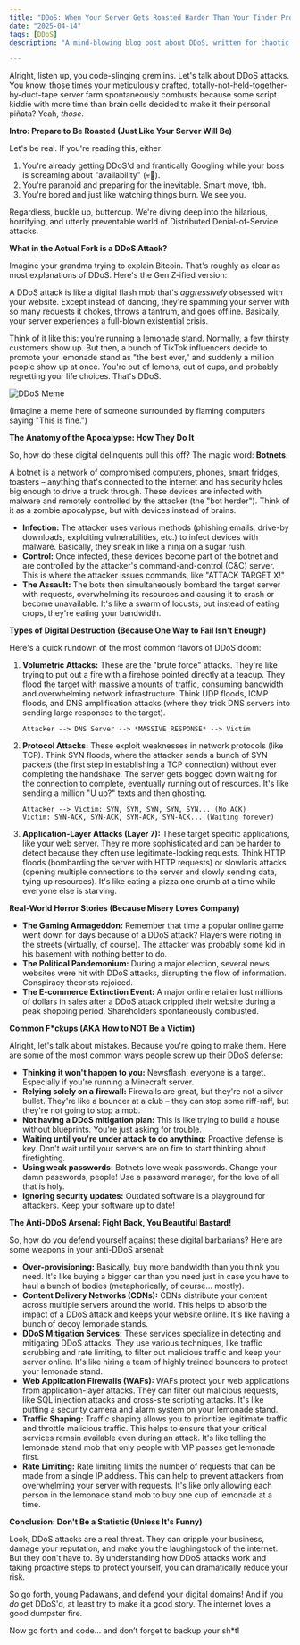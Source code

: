 ```yaml
---
title: "DDoS: When Your Server Gets Roasted Harder Than Your Tinder Profile"
date: "2025-04-14"
tags: [DDoS]
description: "A mind-blowing blog post about DDoS, written for chaotic Gen Z engineers."

---
```


Alright, listen up, you code-slinging gremlins. Let's talk about DDoS attacks. You know, those times your meticulously crafted, totally-not-held-together-by-duct-tape server farm spontaneously combusts because some script kiddie with more time than brain cells decided to make it their personal piñata? Yeah, *those*.

**Intro: Prepare to Be Roasted (Just Like Your Server Will Be)**

Let's be real. If you're reading this, either:

1.  You're already getting DDoS'd and frantically Googling while your boss is screaming about "availability" (💀🙏).
2.  You're paranoid and preparing for the inevitable. Smart move, tbh.
3.  You're bored and just like watching things burn. We see you.

Regardless, buckle up, buttercup. We're diving deep into the hilarious, horrifying, and utterly preventable world of Distributed Denial-of-Service attacks.

**What in the Actual Fork is a DDoS Attack?**

Imagine your grandma trying to explain Bitcoin. That's roughly as clear as most explanations of DDoS. Here's the Gen Z-ified version:

A DDoS attack is like a digital flash mob that's *aggressively* obsessed with your website. Except instead of dancing, they're spamming your server with so many requests it chokes, throws a tantrum, and goes offline. Basically, your server experiences a full-blown existential crisis.

Think of it like this: you're running a lemonade stand. Normally, a few thirsty customers show up. But then, a bunch of TikTok influencers decide to promote your lemonade stand as "the best ever," and suddenly a million people show up at once. You're out of lemons, out of cups, and probably regretting your life choices. That's DDoS.

![DDoS Meme](https://i.imgflip.com/6v549g.jpg)

(Imagine a meme here of someone surrounded by flaming computers saying "This is fine.")

**The Anatomy of the Apocalypse: How They Do It**

So, how do these digital delinquents pull this off? The magic word: **Botnets**.

A botnet is a network of compromised computers, phones, smart fridges, toasters – anything that's connected to the internet and has security holes big enough to drive a truck through. These devices are infected with malware and remotely controlled by the attacker (the "bot herder"). Think of it as a zombie apocalypse, but with devices instead of brains.

*   **Infection:** The attacker uses various methods (phishing emails, drive-by downloads, exploiting vulnerabilities, etc.) to infect devices with malware. Basically, they sneak in like a ninja on a sugar rush.
*   **Control:** Once infected, these devices become part of the botnet and are controlled by the attacker's command-and-control (C&C) server. This is where the attacker issues commands, like "ATTACK TARGET X!"
*   **The Assault:** The bots then simultaneously bombard the target server with requests, overwhelming its resources and causing it to crash or become unavailable. It's like a swarm of locusts, but instead of eating crops, they're eating your bandwidth.

**Types of Digital Destruction (Because One Way to Fail Isn't Enough)**

Here's a quick rundown of the most common flavors of DDoS doom:

1.  **Volumetric Attacks:** These are the "brute force" attacks. They're like trying to put out a fire with a firehose pointed directly at a teacup. They flood the target with massive amounts of traffic, consuming bandwidth and overwhelming network infrastructure. Think UDP floods, ICMP floods, and DNS amplification attacks (where they trick DNS servers into sending large responses to the target).

    ```ascii
    Attacker --> DNS Server --> *MASSIVE RESPONSE* --> Victim
    ```

2.  **Protocol Attacks:** These exploit weaknesses in network protocols (like TCP). Think SYN floods, where the attacker sends a bunch of SYN packets (the first step in establishing a TCP connection) without ever completing the handshake. The server gets bogged down waiting for the connection to complete, eventually running out of resources. It's like sending a million "U up?" texts and then ghosting.

    ```ascii
    Attacker --> Victim: SYN, SYN, SYN, SYN, SYN... (No ACK)
    Victim: SYN-ACK, SYN-ACK, SYN-ACK, SYN-ACK... (Waiting forever)
    ```

3.  **Application-Layer Attacks (Layer 7):** These target specific applications, like your web server. They're more sophisticated and can be harder to detect because they often use legitimate-looking requests. Think HTTP floods (bombarding the server with HTTP requests) or slowloris attacks (opening multiple connections to the server and slowly sending data, tying up resources). It's like eating a pizza one crumb at a time while everyone else is starving.

**Real-World Horror Stories (Because Misery Loves Company)**

*   **The Gaming Armageddon:** Remember that time a popular online game went down for days because of a DDoS attack? Players were rioting in the streets (virtually, of course). The attacker was probably some kid in his basement with nothing better to do.
*   **The Political Pandemonium:** During a major election, several news websites were hit with DDoS attacks, disrupting the flow of information. Conspiracy theorists rejoiced.
*   **The E-commerce Extinction Event:** A major online retailer lost millions of dollars in sales after a DDoS attack crippled their website during a peak shopping period. Shareholders spontaneously combusted.

**Common F\*ckups (AKA How to NOT Be a Victim)**

Alright, let's talk about mistakes. Because you're going to make them. Here are some of the most common ways people screw up their DDoS defense:

*   **Thinking it won't happen to you:** Newsflash: everyone is a target. Especially if you're running a Minecraft server.
*   **Relying solely on a firewall:** Firewalls are great, but they're not a silver bullet. They're like a bouncer at a club – they can stop some riff-raff, but they're not going to stop a mob.
*   **Not having a DDoS mitigation plan:** This is like trying to build a house without blueprints. You're just asking for trouble.
*   **Waiting until you're under attack to do anything:** Proactive defense is key. Don't wait until your servers are on fire to start thinking about firefighting.
*   **Using weak passwords:** Botnets love weak passwords. Change your damn passwords, people! Use a password manager, for the love of all that is holy.
*   **Ignoring security updates:** Outdated software is a playground for attackers. Keep your software up to date!

**The Anti-DDoS Arsenal: Fight Back, You Beautiful Bastard!**

So, how do you defend yourself against these digital barbarians? Here are some weapons in your anti-DDoS arsenal:

*   **Over-provisioning:** Basically, buy more bandwidth than you think you need. It's like buying a bigger car than you need just in case you have to haul a bunch of bodies (metaphorically, of course… mostly).
*   **Content Delivery Networks (CDNs):** CDNs distribute your content across multiple servers around the world. This helps to absorb the impact of a DDoS attack and keeps your website online. It's like having a bunch of decoy lemonade stands.
*   **DDoS Mitigation Services:** These services specialize in detecting and mitigating DDoS attacks. They use various techniques, like traffic scrubbing and rate limiting, to filter out malicious traffic and keep your server online. It's like hiring a team of highly trained bouncers to protect your lemonade stand.
*   **Web Application Firewalls (WAFs):** WAFs protect your web applications from application-layer attacks. They can filter out malicious requests, like SQL injection attacks and cross-site scripting attacks. It's like putting a security camera and alarm system on your lemonade stand.
*   **Traffic Shaping:** Traffic shaping allows you to prioritize legitimate traffic and throttle malicious traffic. This helps to ensure that your critical services remain available even during an attack. It's like telling the lemonade stand mob that only people with VIP passes get lemonade first.
*   **Rate Limiting:** Rate limiting limits the number of requests that can be made from a single IP address. This can help to prevent attackers from overwhelming your server with requests. It's like only allowing each person in the lemonade stand mob to buy one cup of lemonade at a time.

**Conclusion: Don't Be a Statistic (Unless It's Funny)**

Look, DDoS attacks are a real threat. They can cripple your business, damage your reputation, and make you the laughingstock of the internet. But they don't have to. By understanding how DDoS attacks work and taking proactive steps to protect yourself, you can dramatically reduce your risk.

So go forth, young Padawans, and defend your digital domains! And if you *do* get DDoS'd, at least try to make it a good story. The internet loves a good dumpster fire.

Now go forth and code… and don’t forget to backup your sh\*t!
